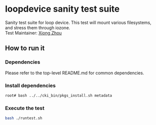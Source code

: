 # loopdevice sanity test suite
Sanity test suite for loop device. This test will mount various filesystems, and stress them through iozone. \
Test Maintainer: [Xiong Zhou](mailto:xzhou@redhat.com)

## How to run it

### Dependencies
Please refer to the top-level README.md for common dependencies.

### Install dependencies
```bash
root# bash ../../cki_bin/pkgs_install.sh metadata
```

### Execute the test
```bash
bash ./runtest.sh
```
